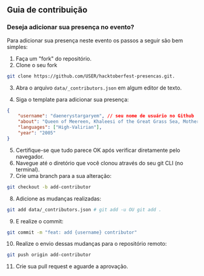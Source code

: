 ## Guia de contribuição

### Deseja adicionar sua presença no evento?

Para adicionar sua presença neste evento os passos a seguir são bem simples:

1. Faça um "fork" do repositório.
2. Clone o seu fork

```bash
git clone https://github.com/USER/hacktoberfest-presencas.git.
```

3. Abra o arquivo `data/_contributors.json` em algum editor de texto.

4. Siga o template para adicionar sua presença:

```json
{
    "username": "daenerystargaryem", // seu nome de usuário no Github
    "about": "Queen of Meereen, Khaleesi of the Great Grass Sea, Mother of Dragons, The Unburnt, Breaker of Chains, Television, Queen of the Andals and the First Men, Protector of the Seven Kingdoms, Lady of Dragonstone", // Uma frase curta sobre você
    "languages": ["High-Valirian"],
    "year": "2005"
}
```

5. Certifique-se que tudo parece OK após verificar diretamente pelo navegador.
6. Navegue até o diretório que você clonou através do seu git CLI (no terminal).
7. Crie uma branch para a sua alteração:

```bash
git checkout -b add-contributor
```

8. Adicione as mudanças realizadas:

```bash
git add data/_contributors.json # git add -u OU git add .
```

9. E realize o commit:

```bash
git commit -m "feat: add {username} contributor"
```

10. Realize o envio dessas mudanças para o repositório remoto:

```bash
git push origin add-contributor
```

11. Crie sua pull request e aguarde a aprovação.
